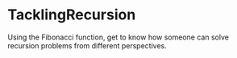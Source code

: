 # TacklingRecursion
Using the Fibonacci function, get to know how someone can solve recursion problems from different perspectives.
